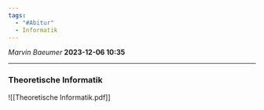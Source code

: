 ```yaml
---
tags:
  - "#Abitur"
  - Informatik
---
```

*Marvin Baeumer* **2023-12-06 10:35**

---
### Theoretische Informatik
![[Theoretische Informatik.pdf]]
